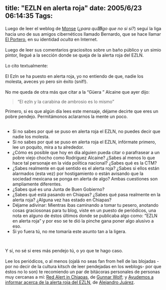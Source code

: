 title: "EZLN en alerta roja"
date: 2005/6/23 06:14:35
Tags: 
---
<p>Luego de leer el weblog de <a target="_blank" href="http://monx-xter.blogspot.com">Monse</a> (<em>¿para qu頤igo que no si sí?</em>) seguí
la liga hacia uno de sus amigos cibernéticos llamado Bernardo, que se
hace llamar <a target="_blank" href="http://www.lapuertita.blogspot.com">El Portero</a>, en su identidad <em>oculta</em> en Internet.<br/><br/>
Luego de leer sus comentarios graciositos sobre un baño público y un
simio pintor, llegué a la sección donde se queja de la alerta roja del
EZLN.<br/><br/>
Lo cito textualmente:<br/><strong><br/></strong>El Ezln se ha puesto en alerta roja, yo no entiendo de que, nadie los molesta, aveces yo pero sin éxito (snif!).<br/><br/>
No me queda de otra más que citar a la &#8220;Güera &#8221; Alcaine que ayer dijo:<br/></p>
<blockquote>&#8220;El ezln y la carabina de ambrosio es lo mismo&#8221;</blockquote>
<p>
Primero, si es que algún día lees este mensaje, déjame decirte que eres
un pobre pendejo. Permitámonos aclararnos la mente un poco.<br/><br/></p>
<ul>
<li>Si no sabes por qué se puso en alerta roja el EZLN, no puedes decir que nadie los molesta.</li>
<li>Si no sabes por qué se puso en alerta roja el EZLN, infórmate primero, lee un poquito, mira a tu alrededor.</li>
<li>¿Cómo es posible que hoy en día alguien pueda citar o parafrasear
a un pobre viejo chocho como Rodríguez Alcaine? ¿Sabes al menos lo que
hace tal personaje en la vida política nacional? ¿Sabes qué es la CTM?<br/>
</li>
<li>¿Sabes realmente en qué sentido es el alerta roja? ¿Sabes si
ellos están alarmados (esta vez) por hostigamiento o están avisando que la sociedad mexicana se
ponga en alerta de algo? Ambas cuestiones son ampliamente diferentes.</li>
<li>¿Sabes qué es una Junta de Buen Gobierno?</li>
<li>¿Sabes qué está pasando en Chiapas? ¿Sabes qué pasa realmente en la alerta roja? ¿Alguna vez has estado en Chiapas?<br/>
</li>
<li>Déjame adivinar: Mientras ibas caminando a tomar tu pesero,
anotando cosas graciosonas para tu blog, viste en un puesto de
periódicos, una nota en alguno de éstos últimos donde se publicaba algo como: &#8220;EZLN
en alerta roja&#8221; y por eso se te dió la pinche gana poner algo alusivo a
eso.</li>
<li>Si yo fuera tú, no me tomaría este asunto tan a la ligera.</li>
</ul>
<br/><p>
Y sí, no sé si eres más pendejo tú, o yo que te hago caso.<br/><br/>
Lee los periódicos, o al menos (ojalá no seas fan from hell de las
blojadas -por no decir de la cultura kitsch de leer pendejadas en los
weblogs- por que éstos no lo son) te recomiendo un par de bitácoras
personales de personas muy cercanas a mí: <a target="_blank" href="http://www.gwolf.cx/index.php?gadget=blog&amp;action=single_view&amp;id=80&amp;PHPSESSID=77e5adacaf127a35ea80974aedcff221">Red Alert in Chiapas</a>, de <a target="_blank" href="http://www.gwolf.org">Gunnar Wolf</a>; y <a target="_blank" href="http://blog.bsdcoders.org/%7Ealex/?p=44">Ayudemos a informar acerca de la alerta roja del EZLN</a>, de <a target="_blank" href="http://blog.bsdcoders.org/%7Ealex">Alejandro Juárez</a>.<br/><br/><br/><br/></p>
